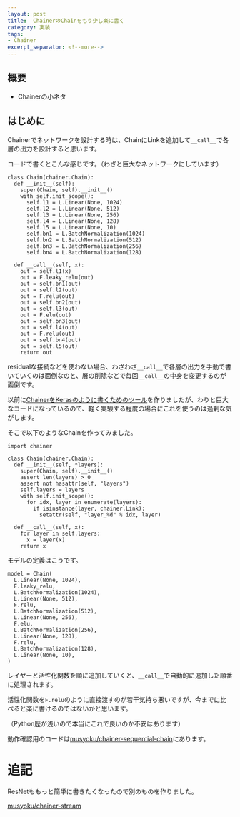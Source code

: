 ```yaml
---
layout: post
title:  ChainerのChainをもう少し楽に書く
category: 実装
tags:
- Chainer
excerpt_separator: <!--more-->
---
```


## 概要

- Chainerの小ネタ

<!--more-->

## はじめに

Chainerでネットワークを設計する時は、ChainにLinkを追加して`__call__`で各層の出力を設計すると思います。

コードで書くとこんな感じです。（わざと巨大なネットワークにしています）

```
class Chain(chainer.Chain):
  def __init__(self):
    super(Chain, self).__init__()
    with self.init_scope():
      self.l1 = L.Linear(None, 1024)
      self.l2 = L.Linear(None, 512)
      self.l3 = L.Linear(None, 256)
      self.l4 = L.Linear(None, 128)
      self.l5 = L.Linear(None, 10)
      self.bn1 = L.BatchNormalization(1024)
      self.bn2 = L.BatchNormalization(512)
      self.bn3 = L.BatchNormalization(256)
      self.bn4 = L.BatchNormalization(128)

  def __call__(self, x):
    out = self.l1(x)
    out = F.leaky_relu(out)
    out = self.bn1(out)
    out = self.l2(out)
    out = F.relu(out)
    out = self.bn2(out)
    out = self.l3(out)
    out = F.elu(out)
    out = self.bn3(out)
    out = self.l4(out)
    out = F.relu(out)
    out = self.bn4(out)
    out = self.l5(out)
    return out
```

residualな接続などを使わない場合、わざわざ`__call__`で各層の出力を手動で書いていくのは面倒なのと、層の削除などで毎回`__call__`の中身を変更するのが面倒です。

以前に[ChainerをKerasのように書くためのツール](https://github.com/musyoku/chainer-sequential)を作りましたが、わりと巨大なコードになっているので、軽く実験する程度の場合にこれを使うのは過剰な気がします。

そこで以下のようなChainを作ってみました。

```
import chainer

class Chain(chainer.Chain):
  def __init__(self, *layers):
    super(Chain, self).__init__()
    assert len(layers) > 0
    assert not hasattr(self, "layers")
    self.layers = layers
    with self.init_scope():
      for idx, layer in enumerate(layers):
        if isinstance(layer, chainer.Link):
          setattr(self, "layer_%d" % idx, layer)

  def __call__(self, x):
    for layer in self.layers:
      x = layer(x)
    return x
```

モデルの定義はこうです。

```
model = Chain(
  L.Linear(None, 1024),
  F.leaky_relu,
  L.BatchNormalization(1024),
  L.Linear(None, 512),
  F.relu,
  L.BatchNormalization(512),
  L.Linear(None, 256),
  F.elu,
  L.BatchNormalization(256),
  L.Linear(None, 128),
  F.relu,
  L.BatchNormalization(128),
  L.Linear(None, 10),
)
```

レイヤーと活性化関数を順に追加していくと、`__call__`で自動的に追加した順番に処理されます。

活性化関数を`F.relu`のように直接渡すのが若干気持ち悪いですが、今までに比べると楽に書けるのではないかと思います。

（Python歴が浅いので本当にこれで良いのか不安はあります）

動作確認用のコードは[musyoku/chainer-sequential-chain](https://github.com/musyoku/chainer-sequential-chain)にあります。

# 追記

ResNetももっと簡単に書きたくなったので別のものを作りました。

[musyoku/chainer-stream](https://github.com/musyoku/chainer-stream)

